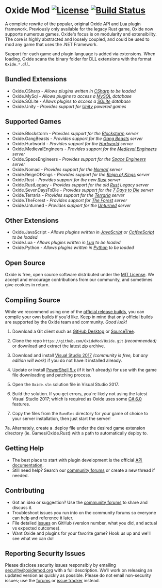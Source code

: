 [license]: https://tldrlegal.com/l/mit
[docs]: http://docs.oxidemod.org
[forums]: http://oxidemod.org/
[issues]: https://github.com/OxideMod/Oxide/issues
[downloads]: http://oxidemod.org/downloads/

# Oxide Mod [![License](http://img.shields.io/badge/license-MIT-lightgrey.svg?style=flat)][License] [![Build Status](https://ci.appveyor.com/api/projects/status/b7h4nw8t8d05jsnb?svg=true)](https://ci.appveyor.com/project/oxidemod/oxide)

A complete rewrite of the popular, original Oxide API and Lua plugin framework. Previously only available for the legacy Rust game, Oxide now supports numerous games. Oxide's focus is on modularity and extensibility. The core is highly abstracted and loosely coupled, and could be used to mod any game that uses the .NET Framework.

Support for each game and plugin language is added via extensions. When loading, Oxide scans the binary folder for DLL extensions with the format `Oxide.*.dll`.

## Bundled Extensions

 * Oxide.CSharp - _Allows plugins written in [CSharp](http://en.wikipedia.org/wiki/C_Sharp_(programming_language)) to be loaded_
 * Oxide.MySql - _Allows plugins to access a [MySQL](http://www.mysql.com/) database_
 * Oxide.SQLite - _Allows plugins to access a [SQLite](http://www.sqlite.org/) database_
 * Oxide.Unity - _Provides support for [Unity](http://unity3d.com/) powered games_

## Supported Games
 * Oxide.Blockstorm - _Provides support for the [Blockstorm](http://playblockstorm.com/) server_
 * Oxide.GangBeasts - _Provides support for the [Gang Beasts](http://gangbeasts.game/) server_
 * Oxide.Hurtworld - _Provides support for the [Hurtworld](http://hurtworld.com/) server_
 * Oxide.MedievalEngineers - _Provides support for the [Medieval Engineers](http://www.medievalengineers.com/) server_
 * Oxide.SpaceEngineers - _Provides support for the [Space Engineers](http://www.spaceengineersgame.com/) server_
 * Oxide.Nomad - _Provides support for the [Nomad](http://playnomad.net) server_
 * Oxide.ReignOfKings - _Provides support for the [Reign of Kings](http://www.reignofkings.net/) server_
 * Oxide.Rust - _Provides support for the new [Rust](http://playrust.com/) server_
 * Oxide.RustLegacy - _Provides support for the old [Rust](http://playrust.com/) Legacy server_
 * Oxide.SevenDaysToDie - _Provides support for the [7 Days to Die](http://7daystodie.com/) server_
 * Oxide.Terraria - _Provides support for the [Terraria](http://terraria.org/) server_
 * Oxide.TheForest - _Provides support for [The Forest](http://survivetheforest.com/) server_
 * Oxide.Unturned - _Provides support for the [Unturned](http://smartlydressedgames.com/) server_

 ## Other Extensions
 * Oxide.JavaScript - _Allows plugins written in [JavaScript](http://en.wikipedia.org/wiki/JavaScript) or [CoffeeScript](http://coffeescript.org/) to be loaded_
 * Oxide.Lua - _Allows plugins written in [Lua](http://www.lua.org/) to be loaded_
 * Oxide.Python - _Allows plugins written in [Python](http://en.wikipedia.org/wiki/Python_(programming_language)) to be loaded_

## Open Source

Oxide is free, open source software distributed under the [MIT License][license]. We accept and encourage contributions from our community, and sometimes give cookies in return.

## Compiling Source

While we recommend using one of the [official release builds][downloads], you can compile your own builds if you'd like. Keep in mind that only official builds are supported by the Oxide team and community. _Good luck!_

 1. Download a Git client such as [GitHub Desktop](https://desktop.github.com/) or [SourceTree](https://www.sourcetreeapp.com/).

 2. Clone the repo `https://github.com/OxideMod/Oxide.git` _(recommended)_ or download and extract the [latest zip](https://github.com/OxideMod/Oxide/archive/master.zip) archive.

 3. Download and install [Visual Studio 2017](https://www.visualstudio.com/downloads/) _(community is free, but any edition will work)_ if you do not have it installed already.

 4. Update or install [PowerShell 5.x](https://www.microsoft.com/en-us/download/details.aspx?id=54616) (if it isn't already) for use with the game file downloading and patching process.

 5. Open the `Oxide.sln` solution file in Visual Studio 2017.

 6. Build the solution. If you get errors, you're likely not using the latest Visual Studio 2017; which is required as Oxide uses some [C# 6.0](https://github.com/dotnet/roslyn/wiki/New-Language-Features-in-C%23-6) features.

 7. Copy the files from the `Bundles` directory for your game of choice to your server installation, then just start the server!

 7a. Alternately, create a .deploy file under the desired game extension directory (ie. Games/Oxide.Rust) with a path to automatically deploy to.

## Getting Help

* The best place to start with plugin development is the official [API documentation][docs].
* Still need help? Search our [community forums][forums] or create a new thread if needed.

## Contributing

* Got an idea or suggestion? Use the [community forums][forums] to share and discuss it.
* Troubleshoot issues you run into on the community forums so everyone can help and reference it later.
* File detailed [issues] on GitHub (version number, what you did, and actual vs expected outcomes).
* Want Oxide and plugins for your favorite game? Hook us up and we'll see what we can do!

## Reporting Security Issues

Please disclose security issues responsibly by emailing security@oxidemod.org with a full description. We'll work on releasing an updated version as quickly as possible. Please do not email non-security issues; use the [forums] or [issue tracker][issues] instead.
